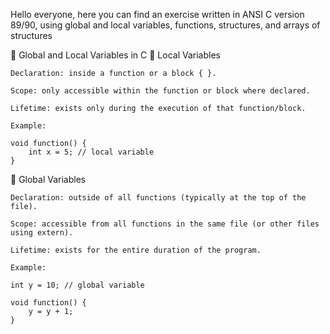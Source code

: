Hello everyone, here you can find an exercise written in ANSI C version 89/90, using global and local variables, functions, structures, and arrays of structures

📘 Global and Local Variables in C
🔹 Local Variables

    Declaration: inside a function or a block { }.

    Scope: only accessible within the function or block where declared.

    Lifetime: exists only during the execution of that function/block.

    Example:

    void function() {
        int x = 5; // local variable
    }

🔹 Global Variables

    Declaration: outside of all functions (typically at the top of the file).

    Scope: accessible from all functions in the same file (or other files using extern).

    Lifetime: exists for the entire duration of the program.

    Example:

    int y = 10; // global variable

    void function() {
        y = y + 1;
    }
